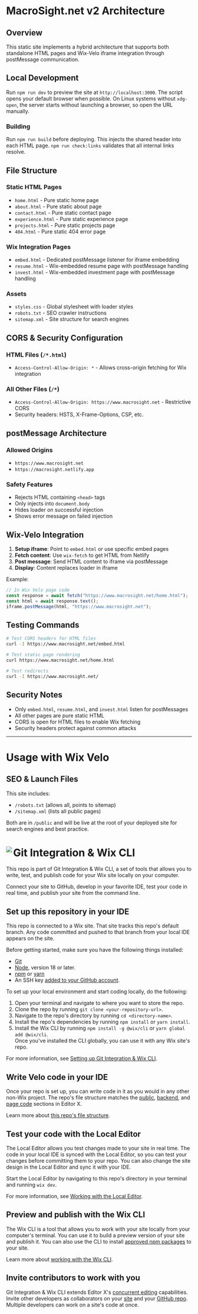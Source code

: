# MacroSight.net v2 Architecture

## Overview

This static site implements a hybrid architecture that supports both standalone HTML pages and Wix-Velo iframe integration through postMessage communication.

## Local Development

Run `npm run dev` to preview the site at `http://localhost:3000`. The script opens your default browser when possible. On Linux systems without `xdg-open`, the server starts without launching a browser, so open the URL manually.

### Building

Run `npm run build` before deploying. This injects the shared header into each HTML page. `npm run check:links` validates that all internal links resolve.

## File Structure

### Static HTML Pages

- `home.html` - Pure static home page
- `about.html` - Pure static about page
- `contact.html` - Pure static contact page
- `experience.html` - Pure static experience page
- `projects.html` - Pure static projects page
- `404.html` - Pure static 404 error page

### Wix Integration Pages

- `embed.html` - Dedicated postMessage listener for iframe embedding
- `resume.html` - Wix-embedded resume page with postMessage handling
- `invest.html` - Wix-embedded investment page with postMessage handling

### Assets

- `styles.css` - Global stylesheet with loader styles
- `robots.txt` - SEO crawler instructions
- `sitemap.xml` - Site structure for search engines

## CORS & Security Configuration

### HTML Files (`/*.html`)

- `Access-Control-Allow-Origin: *` - Allows cross-origin fetching for Wix integration

### All Other Files (`/*`)

- `Access-Control-Allow-Origin: https://www.macrosight.net` - Restrictive CORS
- Security headers: HSTS, X-Frame-Options, CSP, etc.

## postMessage Architecture

### Allowed Origins

- `https://www.macrosight.net`
- `https://macrosight.netlify.app`

### Safety Features

- Rejects HTML containing `<head>` tags
- Only injects into `document.body`
- Hides loader on successful injection
- Shows error message on failed injection

## Wix-Velo Integration

1. **Setup iframe**: Point to `embed.html` or use specific embed pages
2. **Fetch content**: Use `wix-fetch` to get HTML from Netlify
3. **Post message**: Send HTML content to iframe via postMessage
4. **Display**: Content replaces loader in iframe

Example:

```javascript
// In Wix Velo page code
const response = await fetch("https://www.macrosight.net/home.html");
const html = await response.text();
iframe.postMessage(html, "https://www.macrosight.net");
```

## Testing Commands

```bash
# Test CORS headers for HTML files
curl -I https://www.macrosight.net/embed.html

# Test static page rendering
curl https://www.macrosight.net/home.html

# Test redirects
curl -I https://www.macrosight.net/
```

## Security Notes

- Only `embed.html`, `resume.html`, and `invest.html` listen for postMessages
- All other pages are pure static HTML
- CORS is open for HTML files to enable Wix fetching
- Security headers protect against common attacks

---

# Usage with Wix Velo

## SEO & Launch Files

This site includes:

- `/robots.txt` (allows all, points to sitemap)
- `/sitemap.xml` (lists all public pages)

Both are in `/public` and will be live at the root of your deployed site for search engines and best practice.


# Git Integration & Wix CLI <img align="left" src="https://user-images.githubusercontent.com/89579857/185785022-cab37bf5-26be-4f11-85f0-1fac63c07d3b.png">

This repo is part of Git Integration & Wix CLI, a set of tools that allows you to write, test, and publish code for your Wix site locally on your computer.

Connect your site to GitHub, develop in your favorite IDE, test your code in real time, and publish your site from the command line.

## Set up this repository in your IDE

This repo is connected to a Wix site. That site tracks this repo's default branch. Any code committed and pushed to that branch from your local IDE appears on the site.

Before getting started, make sure you have the following things installed:

- [Git](https://git-scm.com/download)
- [Node](https://nodejs.org/en/download/), version 18 or later.
- [npm](https://docs.npmjs.com/downloading-and-installing-node-js-and-npm) or [yarn](https://yarnpkg.com/getting-started/install)
- An SSH key [added to your GitHub account](https://docs.github.com/en/authentication/connecting-to-github-with-ssh/adding-a-new-ssh-key-to-your-github-account).

To set up your local environment and start coding locally, do the following:

1. Open your terminal and navigate to where you want to store the repo.
1. Clone the repo by running `git clone <your-repository-url>`.
1. Navigate to the repo's directory by running `cd <directory-name>`.
1. Install the repo's dependencies by running `npm install` or `yarn install`.
1. Install the Wix CLI by running `npm install -g @wix/cli` or `yarn global add @wix/cli`.  
   Once you've installed the CLI globally, you can use it with any Wix site's repo.

For more information, see [Setting up Git Integration & Wix CLI](https://support.wix.com/en/article/velo-setting-up-git-integration-wix-cli-beta).

## Write Velo code in your IDE

Once your repo is set up, you can write code in it as you would in any other non-Wix project. The repo's file structure matches the [public](https://support.wix.com/en/article/velo-working-with-the-velo-sidebar#public), [backend](https://support.wix.com/en/article/velo-working-with-the-velo-sidebar#backend), and [page code](https://support.wix.com/en/article/velo-working-with-the-velo-sidebar#page-code) sections in Editor X.

Learn more about [this repo's file structure](https://support.wix.com/en/article/velo-understanding-your-sites-github-repository-beta).

## Test your code with the Local Editor

The Local Editor allows you test changes made to your site in real time. The code in your local IDE is synced with the Local Editor, so you can test your changes before committing them to your repo. You can also change the site design in the Local Editor and sync it with your IDE.

Start the Local Editor by navigating to this repo's directory in your terminal and running `wix dev`.

For more information, see [Working with the Local Editor](https://support.wix.com/en/article/velo-working-with-the-local-editor-beta).

## Preview and publish with the Wix CLI

The Wix CLI is a tool that allows you to work with your site locally from your computer's terminal. You can use it to build a preview version of your site and publish it. You can also use the CLI to install [approved npm packages](https://support.wix.com/en/article/velo-working-with-npm-packages) to your site.

Learn more about [working with the Wix CLI](https://support.wix.com/en/article/velo-working-with-the-wix-cli-beta).

## Invite contributors to work with you

Git Integration & Wix CLI extends Editor X's [concurrent editing](https://support.wix.com/en/article/editor-x-about-concurrent-editing) capabilities. Invite other developers as collaborators on your [site](https://support.wix.com/en/article/inviting-people-to-contribute-to-your-site) and your [GitHub repo](https://docs.github.com/en/account-and-profile/setting-up-and-managing-your-personal-account-on-github/managing-access-to-your-personal-repositories/inviting-collaborators-to-a-personal-repository). Multiple developers can work on a site's code at once.
